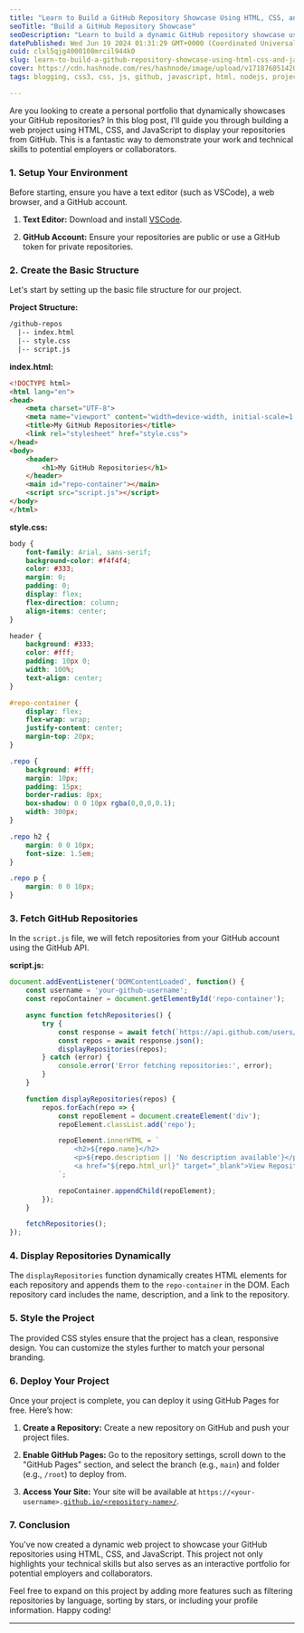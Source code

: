 ```yaml
---
title: "Learn to Build a GitHub Repository Showcase Using HTML, CSS, and JavaScript"
seoTitle: "Build a GitHub Repository Showcase"
seoDescription: "Learn to build a dynamic GitHub repository showcase using HTML, CSS, and JavaScript for your personal portfolio"
datePublished: Wed Jun 19 2024 01:31:29 GMT+0000 (Coordinated Universal Time)
cuid: clxl5qjg4000108mrcil944k0
slug: learn-to-build-a-github-repository-showcase-using-html-css-and-javascript
cover: https://cdn.hashnode.com/res/hashnode/image/upload/v1718760514208/272b206a-989b-4c83-8a8c-7d601edada00.png
tags: blogging, css3, css, js, github, javascript, html, nodejs, projects, git, reactjs, html5, project-management, github-actions-1, html-tags

---
```


Are you looking to create a personal portfolio that dynamically showcases your GitHub repositories? In this blog post, I'll guide you through building a web project using HTML, CSS, and JavaScript to display your repositories from GitHub. This is a fantastic way to demonstrate your work and technical skills to potential employers or collaborators.

### 1\. Setup Your Environment

Before starting, ensure you have a text editor (such as VSCode), a web browser, and a GitHub account.

1. **Text Editor:** Download and install [VSCode](https://code.visualstudio.com/).
    
2. **GitHub Account:** Ensure your repositories are public or use a GitHub token for private repositories.
    

### 2\. Create the Basic Structure

Let's start by setting up the basic file structure for our project.

**Project Structure:**

```bash
/github-repos
  |-- index.html
  |-- style.css
  |-- script.js
```

**index.html:**

```html
<!DOCTYPE html>
<html lang="en">
<head>
    <meta charset="UTF-8">
    <meta name="viewport" content="width=device-width, initial-scale=1.0">
    <title>My GitHub Repositories</title>
    <link rel="stylesheet" href="style.css">
</head>
<body>
    <header>
        <h1>My GitHub Repositories</h1>
    </header>
    <main id="repo-container"></main>
    <script src="script.js"></script>
</body>
</html>
```

**style.css:**

```css
body {
    font-family: Arial, sans-serif;
    background-color: #f4f4f4;
    color: #333;
    margin: 0;
    padding: 0;
    display: flex;
    flex-direction: column;
    align-items: center;
}

header {
    background: #333;
    color: #fff;
    padding: 10px 0;
    width: 100%;
    text-align: center;
}

#repo-container {
    display: flex;
    flex-wrap: wrap;
    justify-content: center;
    margin-top: 20px;
}

.repo {
    background: #fff;
    margin: 10px;
    padding: 15px;
    border-radius: 8px;
    box-shadow: 0 0 10px rgba(0,0,0,0.1);
    width: 300px;
}

.repo h2 {
    margin: 0 0 10px;
    font-size: 1.5em;
}

.repo p {
    margin: 0 0 10px;
}
```

### 3\. Fetch GitHub Repositories

In the `script.js` file, we will fetch repositories from your GitHub account using the GitHub API.

**script.js:**

```js
document.addEventListener('DOMContentLoaded', function() {
    const username = 'your-github-username';
    const repoContainer = document.getElementById('repo-container');

    async function fetchRepositories() {
        try {
            const response = await fetch(`https://api.github.com/users/${username}/repos`);
            const repos = await response.json();
            displayRepositories(repos);
        } catch (error) {
            console.error('Error fetching repositories:', error);
        }
    }

    function displayRepositories(repos) {
        repos.forEach(repo => {
            const repoElement = document.createElement('div');
            repoElement.classList.add('repo');

            repoElement.innerHTML = `
                <h2>${repo.name}</h2>
                <p>${repo.description || 'No description available'}</p>
                <a href="${repo.html_url}" target="_blank">View Repository</a>
            `;

            repoContainer.appendChild(repoElement);
        });
    }

    fetchRepositories();
});
```

### 4\. Display Repositories Dynamically

The `displayRepositories` function dynamically creates HTML elements for each repository and appends them to the `repo-container` in the DOM. Each repository card includes the name, description, and a link to the repository.

### 5\. Style the Project

The provided CSS styles ensure that the project has a clean, responsive design. You can customize the styles further to match your personal branding.

### 6\. Deploy Your Project

Once your project is complete, you can deploy it using GitHub Pages for free. Here’s how:

1. **Create a Repository:** Create a new repository on GitHub and push your project files.
    
2. **Enable GitHub Pages:** Go to the repository settings, scroll down to the "GitHub Pages" section, and select the branch (e.g., `main`) and folder (e.g., `/root`) to deploy from.
    
3. **Access Your Site:** Your site will be available at `https://<your-username>.`[`github.io/<repository-name>/`](http://github.io/<repository-name>/).
    

### 7\. Conclusion

You've now created a dynamic web project to showcase your GitHub repositories using HTML, CSS, and JavaScript. This project not only highlights your technical skills but also serves as an interactive portfolio for potential employers and collaborators.

Feel free to expand on this project by adding more features such as filtering repositories by language, sorting by stars, or including your profile information. Happy coding!

---
